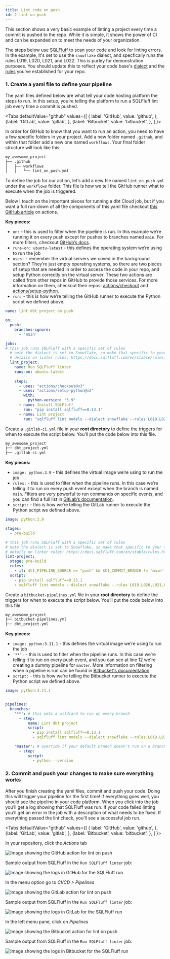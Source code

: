 ```yaml
---
title: Lint code on push
id: 2-lint-on-push
---
```


This section shows a very basic example of linting a project every time a commit is pushed to the repo. While it is simple, it shows the power of CI and can be expanded on to meet the needs of your organization. 

The steps below use [SQLFluff](https://docs.sqlfluff.com/en/stable/) to scan your code and look for linting errors. In the example, it's set to use the `snowflake` dialect, and specfically runs the rules L019, L020, L021, and L022. This is purley for demonstration purposes. You should update this to reflect your code base's [dialect](https://docs.sqlfluff.com/en/stable/dialects.html) and the [rules](https://docs.sqlfluff.com/en/stable/rules.html) you've established for your repo.

### 1. Create a yaml file to define your pipeline

The yaml files defined below are what tell your code hosting platform the steps to run. In this setup, you’re telling the platform to run a SQLFluff lint job every time a commit is pushed.

<Tabs
  defaultValue="github"
  values={[
    { label: 'GitHub', value: 'github', },
    {label: 'GitLab', value: 'gitlab', },
    {label: 'Bitbucket', value: 'bitbucket', },
  ]
}>
<TabItem value="github">

In order for GitHub to know that you want to run an action, you need to have a few specific folders in your project. Add a new folder named `.github`, and within that folder add a new one named `workflows`. Your final folder structure will look like this: 
    
```sql
my_awesome_project
├── .github
│   ├── workflows
│   │   └── lint_on_push.yml
```

To define the job for our action, let’s add a new file named `lint_on_push.yml` under the `workflows` folder. This file is how we tell the GitHub runner what to execute when the job is triggered.

Below I touch on the important pieces for running a dbt Cloud job, but if you want a full run-down of all the components of this yaml file checkout [this GitHub article](https://docs.github.com/en/actions/learn-github-actions/understanding-github-actions#understanding-the-workflow-file) on actions.

**Key pieces:**

- `on:` - this is used to filter when the pipeline is run. In this example we’re running it on every push except for pushes to branches named `main`. For more filters, checkout [GitHub’s docs](https://docs.github.com/en/actions/using-workflows/events-that-trigger-workflows).
- `runs-on: ubuntu-latest` - this defines the operating system we’re using to run the job
- `uses:` - remember the virtual servers we coved in the background section? They’re just empty operating systems, so there are two pieces of setup that are needed in order to access the code in your repo, and setup Python correctly on the virtual server. These two actions are called from other repos in GitHub to provide those services. For more information on them, checkout their repos: [actions/checkout](https://github.com/actions/checkout#checkout-v3) and [actions/setup-python](https://github.com/actions/setup-python#setup-python-v3).
- `run:` - this is how we’re telling the GitHub runner to execute the Python script we defined above.

```yaml
name: lint dbt project on push

on:
  push:
    branches-ignore:
      - 'main'

jobs:
# this job runs SQLFluff with a specific set of rules
  # note the dialect is set to Snowflake, so make that specific to your setup
  # details on linter rules: https://docs.sqlfluff.com/en/stable/rules.html
  lint_project:
    name: Run SQLFluff linter
    runs-on: ubuntu-latest
  
    steps:
      - uses: "actions/checkout@v3"
      - uses: "actions/setup-python@v2"
        with:
          python-version: "3.9"
      - name: Install SQLFluff
        run: "pip install sqlfluff==0.13.1"
      - name: Lint project
        run: "sqlfluff lint models --dialect snowflake --rules L019,L020,L021,L022"

```

</TabItem>
<TabItem value="gitlab">

Create a `.gitlab-ci.yml` file in your **root directory** to define the triggers for when to execute the script below. You’ll put the code below into this file.

```sql
my_awesome_project
├── dbt_project.yml
├── .gitlab-ci.yml
```

**Key pieces:**

- `image: python:3.9` - this defines the virtual image we’re using to run the job
- `rules:` - this is used to filter when the pipeline runs. In this case we’re telling it to run on every push event except when the branch is named `main`. Filters are very powerful to run commands on specific events, and you can find a full list in [GitLab’s documentation](https://docs.gitlab.com/ee/ci/yaml/#rules).
- `script:` - this is how we’re telling the GitLab runner to execute the Python script we defined above.

```yaml
image: python:3.9

stages:
  - pre-build

# this job runs SQLFluff with a specific set of rules
# note the dialect is set to Snowflake, so make that specific to your setup
# details on linter rules: https://docs.sqlfluff.com/en/stable/rules.html
lint-project:
  stage: pre-build
  rules:
    - if: $CI_PIPELINE_SOURCE == "push" && $CI_COMMIT_BRANCH != 'main'
  script:
    - pip install sqlfluff==0.13.1
    - sqlfluff lint models --dialect snowflake --rules L019,L020,L021,L022
```

</TabItem>
<TabItem value="bitbucket">

Create a `bitbucket-pipelines.yml` file in your **root directory** to define the triggers for when to execute the script below. You’ll put the code below into this file.

```sql
my_awesome_project
├── bitbucket-pipelines.yml
├── dbt_project.yml
```

**Key pieces:**

- `image: python:3.11.1` - this defines the virtual image we’re using to run the job
- `'**':` - this is used to filter when the pipeline runs. In this case we’re telling it to run on every push event, and you can see at line 12 we're creating a dummy pipeline for `master`. More information on filtering when a pipeline is run can be found in [Bitbucket's documentation](https://support.atlassian.com/bitbucket-cloud/docs/pipeline-triggers/)
- `script:` - this is how we’re telling the Bitbucket runner to execute the Python script we defined above.

```yaml
image: python:3.11.1


pipelines:
  branches:
    '**': # this sets a wildcard to run on every branch
      - step:
          name: Lint dbt project
          script:
            - pip install sqlfluff==0.13.1
            - sqlfluff lint models --dialect snowflake --rules L019,L020,L021,L022

    'master': # override if your default branch doesn't run on a branch named "master"
      - step:
          script:
            - python --version
```

</TabItem>
</Tabs>

### 2. Commit and push your changes to make sure everything works

After you finish creating the yaml files, commit and push your code. Doing this will trigger your pipeline for the first time! If everything goes well, you should see the pipeline in your code platform. When you click into the job you’ll get a log showing that SQLFluff was run. If your code failed linting you’ll get an error in the job with a description of what needs to be fixed. If everything passed the lint check, you’ll see a successful job run.

<Tabs
  defaultValue="github"
  values={[
    { label: 'GitHub', value: 'github', },
    {label: 'GitLab', value: 'gitlab', },
    {label: 'Bitbucket', value: 'bitbucket', },
  ]
}>
<TabItem value="github">

In your repository, click the *Actions* tab

![Image showing the GitHub action for lint on push](/img/guides/orchestration/custom-cicd-pipelines/lint-on-push-github.png)

Sample output from SQLFluff in the `Run SQLFluff linter` job:

![Image showing the logs in GitHub for the SQLFluff run](/img/guides/orchestration/custom-cicd-pipelines/lint-on-push-logs-github.png)

</TabItem>
<TabItem value="gitlab">

In the menu option go to *CI/CD > Pipelines*

![Image showing the GitLab action for lint on push](/img/guides/orchestration/custom-cicd-pipelines/lint-on-push-gitlab.png)

Sample output from SQLFluff in the `Run SQLFluff linter` job:

![Image showing the logs in GitLab for the SQLFluff run](/img/guides/orchestration/custom-cicd-pipelines/lint-on-push-logs-gitlab.png)

</TabItem>
<TabItem value="bitbucket">

In the left menu pane, click on *Pipelines*

![Image showing the Bitbucket action for lint on push](/img/guides/orchestration/custom-cicd-pipelines/lint-on-push-bitbucket.png)

Sample output from SQLFluff in the `Run SQLFluff linter` job:

![Image showing the logs in Bitbucket for the SQLFluff run](/img/guides/orchestration/custom-cicd-pipelines/lint-on-push-logs-bitbucket.png)

</TabItem>
</Tabs>
